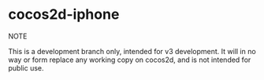 cocos2d-iphone
==============

NOTE

This is a development branch only, intended for v3 development.
It will in no way or form replace any working copy on cocos2d, and is not intended for public use.
